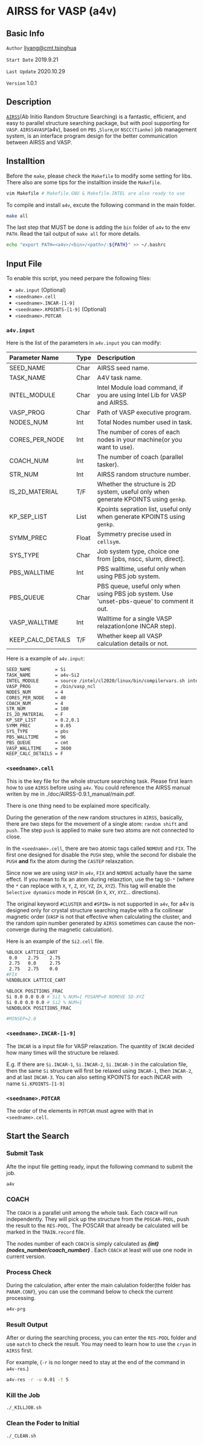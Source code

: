 # AIRSS for VASP (a4v)

## Basic Info

`Author` liyang@cmt.tsinghua

`Start Date` 2019.9.21

`Last Update` 2020.10.29

`Version` 1.0.1

## Description

[`AIRSS`](https://www.mtg.msm.cam.ac.uk/Codes/AIRSS)(Ab Initio Random Structure Searching) is a fantastic, efficient, and easy to parallel structure searching package, but with pool supporting for `VASP`. `AIRSS4VASP`(a4v), based on `PBS` ,`Slurm`,or `NSCC(Tianhe)` job management system, is an interface program design for the better communication between AIRSS and VASP.

## Installtion

Before the `make`, please check the `Makefile` to modify some setting for libs. There also are some tips for the installtion inside the `Makefile`.

```bash
vim Makefile # Makefile.GNU & Makefile.INTEL are also ready to use
```

To compile and install `a4v`, excute the following command in the main folder.

```bash
make all
```

The last step that MUST be done is adding the `bin` folder of `a4v` to the env `PATH`. Read the tail output of `make all` for more details.

```bash
echo "export PATH=<a4v>/<bin>/<path>/:${PATH}" >> ~/.bashrc
```

## Input File
  
To enable this script, you need perpare the following files:

- `a4v.input` (Optional)
- `<seedname>.cell`
- `<seedname>.INCAR-[1-9]`
- `<seedname>.KPOINTS-[1-9]` (Optional)
- `<seedname>.POTCAR`

### `a4v.input`

Here is the list of the parameters in `a4v.input` you can modify:

Parameter Name | Type | Descripution 
:-|:-|:-
SEED_NAME         | Char  | AIRSS seed name.
TASK_NAME         | Char  | A4V task name.
INTEL_MODULE      | Char  | Intel Module load command, if you are using Intel Lib for VASP and AIRSS.
VASP_PROG         | Char  | Path of VASP executive program.
NODES_NUM         | Int   | Total Nodes number used in task.
CORES_PER_NODE    | Int   | The number of cores of each nodes in your machine(or you want to use).
COACH_NUM         | Int   | The number of coach (parallel tasker).
STR_NUM           | Int   | AIRSS random structure number. 
IS_2D_MATERIAL    | T/F   | Whether the structure is 2D system, useful only when generate KPOINTS using `genkp`.
KP_SEP_LIST       | List  | Kpoints sepration list, useful only when generate KPOINTS using `genkp`.
SYMM_PREC         | Float | Symmetry precise used in `cellsym`.
SYS_TYPE          | Char  | Job system type, choice one from [pbs, nscc, slurm, direct].
PBS_WALLTIME      | Int   | PBS walltime, useful only when using PBS job system.
PBS_QUEUE         | Char  | PBS queue, useful only when using PBS job system. Use 'unset-pbs-queue' to comment it out.
VASP_WALLTIME     | Int   | Walltime for a single VASP relazation(one INCAR step).
KEEP_CALC_DETAILS | T/F   | Whether keep all VASP calculation details or not.

Here is a example of `a4v.input`:
```bash
SEED_NAME         = Si
TASK_NAME         = a4v-Si2
INTEL_MODULE      = source /intel/cl2020/linux/bin/compilervars.sh intel64 
VASP_PROG         = /bin/vasp_ncl
NODES_NUM         = 4
CORES_PER_NODE    = 40
COACH_NUM         = 4
STR_NUM           = 100
IS_2D_MATERIAL    = F
KP_SEP_LIST       = 0.2,0.1
SYMM_PREC         = 0.05
SYS_TYPE          = pbs
PBS_WALLTIME      = 96
PBS_QUEUE         = cmt
VASP_WALLTIME     = 3600
KEEP_CALC_DETAILS = F

```

### `<seedname>.cell`

This is the key file for the whole structure searching task. Please first learn how to use `AIRSS` before using `a4v`. You could reference the AIRSS manual writen by me in ./doc/AIRSS-0.9.1_manual/main.pdf.

There is one thing need to be explained more specifically.

During the generation of the new random structures in `AIRSS`, basically, there are two steps for the movement of a single atom: `random shift` and `push`. The step `push` is applied to make sure two atoms are not connected to close.

In the `<seedname>.cell`, there are two atomic tags called `NOMOVE` and `FIX`. The first one designed for disable the `PUSH` step, while the second for disbale the `PUSH` **and** fix the atom during the `CASTEP` relaxzation.

Since now we are using `VASP` in `a4v`, `FIX` and `NOMOVE` actually have the same effect. If you mean to fix an atom during relaxztion, use the tag `SD-*` (where the `*` can replace with `X`, `Y`, `Z`, `XY`, `YZ`, `ZX`, `XYZ`). This tag will enable the `Selective dynamics` mode in `POSCAR` (in `X`, `XY`, `XYZ`... directions).

The original keyword `#CLUSTER` and `#SPIN=` is not supported in `a4v`, for a4v is designed only for crystal structure searching maybe with a fix collinear magnetic order (`VASP` is not that 
effective when calculating the cluster, and the random spin number generated by `AIRSS` sometimes can cause the non-converge during the magnetic calculation). 

Here is an example of the `Si2.cell` file.

```bash
%BLOCK LATTICE_CART
 0.0    2.75    2.75
 2.75   0.0     2.75
 2.75   2.75    0.0
#FIX
%ENDBLOCK LATTICE_CART

%BLOCK POSITIONS_FRAC
Si 0.0 0.0 0.0 # Si1 % NUM=1 POSAMP=0 NOMOVE SD-XYZ
Si 0.0 0.0 0.0 # Si2 % NUM=1
%ENDBLOCK POSITIONS_FRAC

#MINSEP=2.0
```

### `<seedname>.INCAR-[1-9]`

The `INCAR` is a input file for VASP relaxzation. The quantity of `INCAR` decided how many times will the structure be relaxed.

E.g. If there are `Si.INCAR-1`, `Si.INCAR-2`, `Si.INCAR-3` in the calculation file, then the same `Si` structure will first be relaxed using `INCAR-1`, then `INCAR-2`, and at last `INCAR-3`. You can also setting KPOINTS for each INCAR with name `Si.KPOINTS-[1-9]`

### `<seedname>.POTCAR`

The order of the elements in `POTCAR` must agree with that in `<seedname>.cell`.

## Start the Search

### Submit Task

Afte the input file getting ready, input the following command to submit the job.

```bash
a4v
```

### COACH

The `COACH` is a parallel unit among the whole task. Each `COACH` will run independently. They will pick up the structure from the `POSCAR-POOL`, push the result to the `RES-POOL`. The POSCAR that already be calculated will be marked in the `TRAIN.record` file.

The nodes number of each `COACH` is simply calculated as ***(int)(nodes_number/coach_number)*** . Each `COACH` at least will use one node in current version.

### Process Check

During the calculation, after enter the main calulation folder(the folder has `PARAM.CONF`), you can use the command below to check the current processing.

```bash
a4v-prg
```

### Result Output

After or during the searching process, you can enter the `RES-POOL` folder and use `match` to check the result. You may need to learn how to use the `cryan` in `AIRSS` first.

For example, (`-r` is no longer need to stay at the end of the command in `a4v-res`.)

```bash
a4v-res -r -u 0.01 -t 5
```

### Kill the Job

```bash
./_KILLJOB.sh
```

### Clean the Foder to Initial

```bash
./_CLEAN.sh
```
